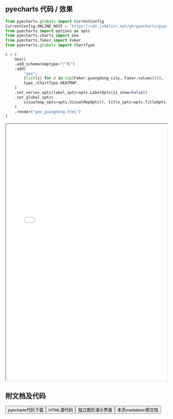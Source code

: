 
## pyecharts 代码 / 效果

```python
from pyecharts.globals import CurrentConfig
CurrentConfig.ONLINE_HOST = "https://cdn.jsdelivr.net/gh/pyecharts/pyecharts-assets@latest/assets/"
from pyecharts import options as opts
from pyecharts.charts import Geo
from pyecharts.faker import Faker
from pyecharts.globals import ChartType

c = (
    Geo()
    .add_schema(maptype="广东")
    .add(
        "geo",
        [list(z) for z in zip(Faker.guangdong_city, Faker.values())],
        type_=ChartType.HEATMAP,
    )
    .set_series_opts(label_opts=opts.LabelOpts(is_show=False))
    .set_global_opts(
        visualmap_opts=opts.VisualMapOpts(), title_opts=opts.TitleOpts(title="Geo-广东地图")
    )
    .render("geo_guangdong.html")
)

```

<iframe width="100%" height="800px" src="/pyecharts/Geo/geo_guangdong.html"></iframe>

## 附文档及代码

<a href="https://cdn.jsdelivr.net/gh/wfy-belief/python/docs/pyecharts/Geo/geo_guangdong.py"><button class="mybutton">pyecharts代码下载</button></a><a href="https://cdn.jsdelivr.net/gh/wfy-belief/python/docs/pyecharts/Geo/geo_guangdong.html"><button class="mybutton">HTML源代码</button></a><a href="https://python.wfyblog.cn/pyecharts/Geo/geo_guangdong.html"><button class="mybutton">独立图形演示界面</button></a><a href="https://cdn.jsdelivr.net/gh/wfy-belief/python/docs/pyecharts/Geo/geo_guangdong.md"><button class="mybutton">本页markdown原文档</button></a>